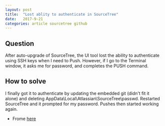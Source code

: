 ```yaml
---
layout: post
title:  "Lost ablity to authenticate in SourceTree"
date:   2017-9-21
categories: article sourcetree github
---
```

## Question
After auto-upgrade of SourceTree, the UI tool lost the ability to authenticate using SSH keys when I need to Push. However, if I go to the Terminal window, it asks me for password, and completes the PUSH command.

## How to solve
I finally got it to authenticate by updating the embedded git (didn't fit it alone) and deleting AppData\Local\Atlassian\SourceTree\passwd. Restarted SourceTree and it prompted for my password. Pushes then started working again.

- Frome [here](https://jira.atlassian.com/browse/SRCTREEWIN-7727?_ga=2.182584230.1425524081.1505987187-1519565448.1488987063)


<script>
  (function(i,s,o,g,r,a,m){i['GoogleAnalyticsObject']=r;i[r]=i[r]||function(){
  (i[r].q=i[r].q||[]).push(arguments)},i[r].l=1*new Date();a=s.createElement(o),
  m=s.getElementsByTagName(o)[0];a.async=1;a.src=g;m.parentNode.insertBefore(a,m)
  })(window,document,'script','https://www.google-analytics.com/analytics.js','ga');

  ga('create', 'UA-85986843-1', 'auto');
  ga('send', 'pageview');

</script>
